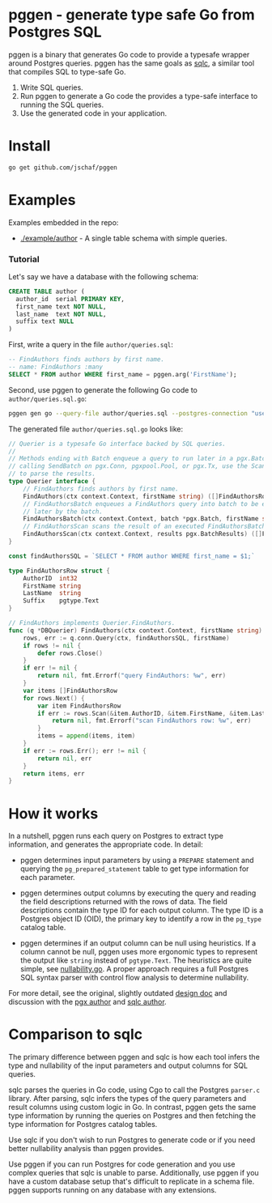 # pggen - generate type safe Go from Postgres SQL

pggen is a binary that generates Go code to provide a typesafe wrapper around
Postgres queries. pggen has the same goals as [sqlc], a similar tool that 
compiles SQL to type-safe Go. 

1. Write SQL queries.
2. Run pggen to generate a Go code the provides a type-safe interface to running
   the SQL queries.
3. Use the generated code in your application.   

[sqlc]: https://github.com/kyleconroy/sqlc

# Install

```bash
go get github.com/jschaf/pggen
```

# Examples

Examples embedded in the repo:

- [./example/author] - A single table schema with simple queries.

[./example/author]: ./example/author

### Tutorial

Let's say we have a database with the following schema:

```sql
CREATE TABLE author (
  author_id  serial PRIMARY KEY,
  first_name text NOT NULL,
  last_name  text NOT NULL,
  suffix text NULL
)
```

First, write a query in the file `author/queries.sql`:

```sql
-- FindAuthors finds authors by first name.
-- name: FindAuthors :many
SELECT * FROM author WHERE first_name = pggen.arg('FirstName');
```

Second, use pggen to generate the following Go code to `author/queries.sql.go`:

```bash
pggen gen go --query-file author/queries.sql --postgres-connection "user=postgres port=5555 dbname=pggen"
```

The generated file `author/queries.sql.go` looks like:

```go
// Querier is a typesafe Go interface backed by SQL queries.
//
// Methods ending with Batch enqueue a query to run later in a pgx.Batch. After
// calling SendBatch on pgx.Conn, pgxpool.Pool, or pgx.Tx, use the Scan methods
// to parse the results.
type Querier interface {
	// FindAuthors finds authors by first name.
	FindAuthors(ctx context.Context, firstName string) ([]FindAuthorsRow, error)
	// FindAuthorsBatch enqueues a FindAuthors query into batch to be executed
	// later by the batch.
	FindAuthorsBatch(ctx context.Context, batch *pgx.Batch, firstName string)
	// FindAuthorsScan scans the result of an executed FindAuthorsBatch query.
	FindAuthorsScan(ctx context.Context, results pgx.BatchResults) ([]FindAuthorsRow, error)
}

const findAuthorsSQL = `SELECT * FROM author WHERE first_name = $1;`

type FindAuthorsRow struct {
	AuthorID  int32
	FirstName string
	LastName  string
	Suffix    pgtype.Text
}

// FindAuthors implements Querier.FindAuthors.
func (q *DBQuerier) FindAuthors(ctx context.Context, firstName string) ([]FindAuthorsRow, error) {
	rows, err := q.conn.Query(ctx, findAuthorsSQL, firstName)
	if rows != nil {
		defer rows.Close()
	}
	if err != nil {
		return nil, fmt.Errorf("query FindAuthors: %w", err)
	}
	var items []FindAuthorsRow
	for rows.Next() {
		var item FindAuthorsRow
		if err := rows.Scan(&item.AuthorID, &item.FirstName, &item.LastName, &item.Suffix); err != nil {
			return nil, fmt.Errorf("scan FindAuthors row: %w", err)
		}
		items = append(items, item)
	}
	if err := rows.Err(); err != nil {
		return nil, err
	}
	return items, err
}
```

# How it works

In a nutshell, pggen runs each query on Postgres to extract type information, 
and generates the appropriate code. In detail:

- pggen determines input parameters by using a `PREPARE` statement and querying
  the `pg_prepared_statement` table to get type information for each parameter.
  
- pggen determines output columns by executing the query and reading the field
  descriptions returned with the rows of data. The field descriptions contain
  the type ID for each output column. The type ID is a Postgres object ID
  (OID), the primary key to identify a row in the `pg_type` catalog table.

- pggen determines if an output column can be null using heuristics. If a column
  cannot be null, pggen uses more ergonomic types to represent the output like
  `string` instead of `pgtype.Text`. The heuristics are quite simple, see
  [nullability.go]. A proper approach requires a full Postgres SQL syntax parser
   with control flow analysis to determine nullability.
   
For more detail, see the original, slightly outdated [design doc] and discussion
with the [pgx author] and [sqlc author].

[nullability.go]: https://github.com/jschaf/pggen/blob/main/internal/pginfer/nullability.go
[design doc]: https://docs.google.com/document/d/1NvVKD6cyXvJLWUfqFYad76CWMDFoK9mzKuj1JawkL2A/edit#
[pgx author]: https://github.com/jackc/pgx/issues/915
[sqlc author]: https://github.com/kyleconroy/sqlc/issues/854

# Comparison to sqlc

The primary difference between pggen and sqlc is how each tool infers the type
and nullability of the input parameters and output columns for SQL queries.

sqlc parses the queries in Go code, using Cgo to call the Postgres `parser.c` 
library. After parsing, sqlc infers the types of the query parameters and result
columns using custom logic in Go. In contrast, pggen gets the same type 
information by running the queries on Postgres and then fetching the type 
information for Postgres catalog tables. 

Use sqlc if you don't wish to run Postgres to generate code or if you need
better nullability analysis than pggen provides.

Use pggen if you can run Postgres for code generation and you use complex 
queries that sqlc is unable to parse. Additionally, use pggen if you have a 
custom database setup that's difficult to replicate in a schema file. pggen
supports running on any database with any extensions.
